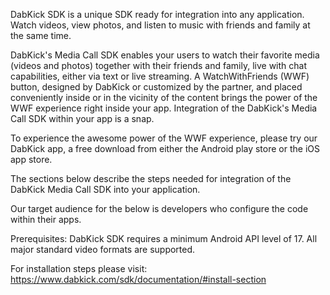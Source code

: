 DabKick SDK is a unique SDK ready for integration into any application. Watch videos, view photos, and listen to music with friends and family at the same time.

DabKick's Media Call SDK enables your users to watch their favorite media (videos and photos) together with their friends and family, live with chat capabilities, either via text or live streaming. A WatchWithFriends (WWF) button, designed by DabKick or customized by the partner, and placed conveniently inside or in the vicinity of the content brings the power of the WWF experience right inside your app. Integration of the DabKick's Media Call SDK within your app is a snap.

To experience the awesome power of the WWF experience, please try our DabKick app, a free download from either the Android play store or the iOS app store.

The sections below describe the steps needed for integration of the DabKick Media Call SDK into your application.

Our target audience for the below is developers who configure the code within their apps.

Prerequisites:
DabKick SDK requires a minimum Android API level of 17.
All major standard video formats are supported.

For installation steps please visit:
https://www.dabkick.com/sdk/documentation/#install-section
